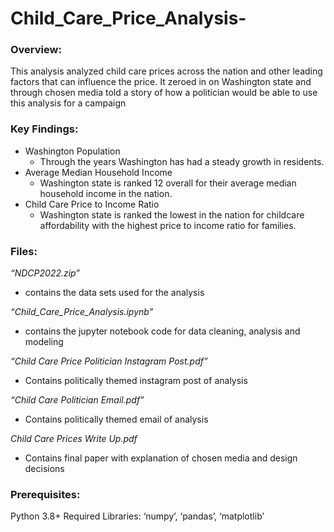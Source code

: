 # Child_Care_Price_Analysis-

### Overview: 
This analysis analyzed child care prices across the nation and other leading factors that can influence the price. It zeroed in on Washington state and through chosen media told a story of how a politician would be able to use this analysis for a campaign

### Key Findings:
* Washington Population
  * Through the years Washington has had a steady growth in residents.
* Average Median Household Income
  * Washington state is ranked 12 overall for their average median household income in the nation.
* Child Care Price to Income Ratio
  * Washington state is ranked the lowest in the nation for childcare affordability with the highest price to income ratio for families.

### Files:
*“NDCP2022.zip”*
* contains the data sets used for the analysis

*“Child_Care_Price_Analysis.ipynb”*
* contains the jupyter notebook code for data cleaning, analysis and modeling

*“Child Care Price Politician Instagram Post.pdf”*
* Contains politically themed instagram post of analysis

*“Child Care Politician Email.pdf”*
* Contains politically themed email of analysis

*Child Care Prices Write Up.pdf*
* Contains final paper with explanation of chosen media and design decisions

### Prerequisites:
Python 3.8+
Required Libraries: ‘numpy’, ‘pandas’, ‘matplotlib’





